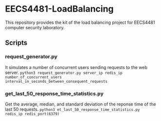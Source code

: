 # EECS4481-LoadBalancing
This repository provides the kit of the load balancing project for EECS4481 computer security laboratory.

## Scripts
### request_generator.py
It simulates a number of concurrent users sending requests to the web server.
```python3 request_generator.py server_ip redis_ip number_of_concurrent_users interval_in_seconds_between_consequent_requests```

### get_last_50_response_time_statistics.py
Get the average, median, and standard deviation of the reponse time of the last 50 requests.
```python3 et_last_50_response_time_statistics.py redis_ip redis_port(6379)```

